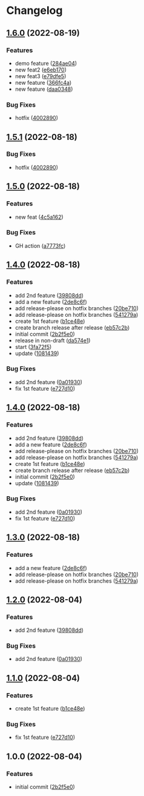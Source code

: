 # Changelog

## [1.6.0](https://github.com/sylwit/release-please-poc/compare/release-please-poc-v1.5.0...release-please-poc-v1.6.0) (2022-08-19)


### Features

* demo feature ([284ae04](https://github.com/sylwit/release-please-poc/commit/284ae0472aa2705d817f2feb837ab5aea96c3911))
* new feat2 ([e6eb170](https://github.com/sylwit/release-please-poc/commit/e6eb1700f4ac2b1bde272cc465f27891a8d23137))
* new feat3 ([e79dfe5](https://github.com/sylwit/release-please-poc/commit/e79dfe53ef592ea4e55b0fe5a26d4fe02e63a2e5))
* new feature ([366fc4a](https://github.com/sylwit/release-please-poc/commit/366fc4a780a694b7c1d58a6fe6a91319594b4a01))
* new feature ([daa0348](https://github.com/sylwit/release-please-poc/commit/daa03480293d04dc0dfd0b2f804da5c5b69205f3))


### Bug Fixes

* hotfix ([4002890](https://github.com/sylwit/release-please-poc/commit/40028908e634825d9f91a8867e9c02fae3ab2921))

## [1.5.1](https://github.com/sylwit/release-please-poc/compare/release-please-poc-v1.5.0...release-please-poc-v1.5.1) (2022-08-18)


### Bug Fixes

* hotfix ([4002890](https://github.com/sylwit/release-please-poc/commit/40028908e634825d9f91a8867e9c02fae3ab2921))

## [1.5.0](https://github.com/sylwit/release-please-poc/compare/release-please-poc-v1.4.0...release-please-poc-v1.5.0) (2022-08-18)


### Features

* new feat ([4c5a162](https://github.com/sylwit/release-please-poc/commit/4c5a162d7926b482f5f95f82af5ecb059e8e7887))


### Bug Fixes

* GH action ([a7773fc](https://github.com/sylwit/release-please-poc/commit/a7773fcd3155f5dbd65f58a3c86ba9656d3d8cc4))

## [1.4.0](https://github.com/sylwit/release-please-poc/compare/release-please-poc-v1.3.0...release-please-poc-v1.4.0) (2022-08-18)


### Features

* add 2nd feature ([39808dd](https://github.com/sylwit/release-please-poc/commit/39808dd1c2c8fec95714ddfe6523e1c96c22f900))
* add a new feature ([2de8c6f](https://github.com/sylwit/release-please-poc/commit/2de8c6f163bdb017abe1fbcaa1624ef832074f5c))
* add release-please on hotfix branches ([20be710](https://github.com/sylwit/release-please-poc/commit/20be7103a77d0b80c89c56e9abc55634f4534056))
* add release-please on hotfix branches ([541279a](https://github.com/sylwit/release-please-poc/commit/541279aedb2e21146ec9597e2cc2d2c7055ee244))
* create 1st feature ([b1ce48e](https://github.com/sylwit/release-please-poc/commit/b1ce48e3385fe30cebc9719aad7e97147c3bb159))
* create branch release after release ([eb57c2b](https://github.com/sylwit/release-please-poc/commit/eb57c2b23ea4102a5bab8473ab23391bf5b0594b))
* initial commit ([2b2f5e0](https://github.com/sylwit/release-please-poc/commit/2b2f5e04f4895899bcf3e66687e486c68d6230b2))
* release in non-draft ([da574e1](https://github.com/sylwit/release-please-poc/commit/da574e1f25ff9cf7c28ba180cc1c15e50211d542))
* start ([3fa72f5](https://github.com/sylwit/release-please-poc/commit/3fa72f5cff6b919ba4c5f9e8a3e69c02cf630aee))
* update ([1081439](https://github.com/sylwit/release-please-poc/commit/1081439ca5d56a4fac605a8bd1c17a7702d77172))


### Bug Fixes

* add 2nd feature ([0a01930](https://github.com/sylwit/release-please-poc/commit/0a01930551622b86116f27620bc5d2d483d35dd3))
* fix 1st feature ([e727d10](https://github.com/sylwit/release-please-poc/commit/e727d10f0dfbea3f340a158de74abd6ec22536ab))

## [1.4.0](https://github.com/sylwit/release-please-poc/compare/release-please-poc-v1.3.0...release-please-poc-v1.4.0) (2022-08-18)


### Features

* add 2nd feature ([39808dd](https://github.com/sylwit/release-please-poc/commit/39808dd1c2c8fec95714ddfe6523e1c96c22f900))
* add a new feature ([2de8c6f](https://github.com/sylwit/release-please-poc/commit/2de8c6f163bdb017abe1fbcaa1624ef832074f5c))
* add release-please on hotfix branches ([20be710](https://github.com/sylwit/release-please-poc/commit/20be7103a77d0b80c89c56e9abc55634f4534056))
* add release-please on hotfix branches ([541279a](https://github.com/sylwit/release-please-poc/commit/541279aedb2e21146ec9597e2cc2d2c7055ee244))
* create 1st feature ([b1ce48e](https://github.com/sylwit/release-please-poc/commit/b1ce48e3385fe30cebc9719aad7e97147c3bb159))
* create branch release after release ([eb57c2b](https://github.com/sylwit/release-please-poc/commit/eb57c2b23ea4102a5bab8473ab23391bf5b0594b))
* initial commit ([2b2f5e0](https://github.com/sylwit/release-please-poc/commit/2b2f5e04f4895899bcf3e66687e486c68d6230b2))
* update ([1081439](https://github.com/sylwit/release-please-poc/commit/1081439ca5d56a4fac605a8bd1c17a7702d77172))


### Bug Fixes

* add 2nd feature ([0a01930](https://github.com/sylwit/release-please-poc/commit/0a01930551622b86116f27620bc5d2d483d35dd3))
* fix 1st feature ([e727d10](https://github.com/sylwit/release-please-poc/commit/e727d10f0dfbea3f340a158de74abd6ec22536ab))

## [1.3.0](https://github.com/sylwit/release-please-poc/compare/release-please-poc-v1.2.0...release-please-poc-v1.3.0) (2022-08-18)


### Features

* add a new feature ([2de8c6f](https://github.com/sylwit/release-please-poc/commit/2de8c6f163bdb017abe1fbcaa1624ef832074f5c))
* add release-please on hotfix branches ([20be710](https://github.com/sylwit/release-please-poc/commit/20be7103a77d0b80c89c56e9abc55634f4534056))
* add release-please on hotfix branches ([541279a](https://github.com/sylwit/release-please-poc/commit/541279aedb2e21146ec9597e2cc2d2c7055ee244))

## [1.2.0](https://github.com/sylwit/release-please-poc/compare/release-please-poc-v1.1.0...release-please-poc-v1.2.0) (2022-08-04)


### Features

* add 2nd feature ([39808dd](https://github.com/sylwit/release-please-poc/commit/39808dd1c2c8fec95714ddfe6523e1c96c22f900))


### Bug Fixes

* add 2nd feature ([0a01930](https://github.com/sylwit/release-please-poc/commit/0a01930551622b86116f27620bc5d2d483d35dd3))

## [1.1.0](https://github.com/sylwit/release-please-poc/compare/release-please-poc-v1.0.0...release-please-poc-v1.1.0) (2022-08-04)


### Features

* create 1st feature ([b1ce48e](https://github.com/sylwit/release-please-poc/commit/b1ce48e3385fe30cebc9719aad7e97147c3bb159))


### Bug Fixes

* fix 1st feature ([e727d10](https://github.com/sylwit/release-please-poc/commit/e727d10f0dfbea3f340a158de74abd6ec22536ab))

## 1.0.0 (2022-08-04)


### Features

* initial commit ([2b2f5e0](https://github.com/sylwit/release-please-poc/commit/2b2f5e04f4895899bcf3e66687e486c68d6230b2))
